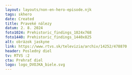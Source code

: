 ```yaml
---
layout: layouts/non-en-hero-episode.njk
tags: skhero
date: Created
title: Praveké nálezy
datum: 2. 8. 2024
foto1024: Prehistoric_findings_1024x768
foto1440: Prehistoric_findings_1440x825
alt: obrázok jaskyne
link: https://www.rtvs.sk/televizia/archiv/14252/478870
header: Posledný diel
tv: RTVS :2
cta: Prehrať diel
logo: logo_DVOJKA_biele.svg
---
```

